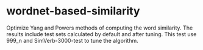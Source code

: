 # wordnet-based-similarity

Optimize Yang and Powers methods of computing the word similarity.
The results include test sets calculated by default and  after tuning.
This test use 999_n and SimVerb-3000-test to tune the algorithm.
